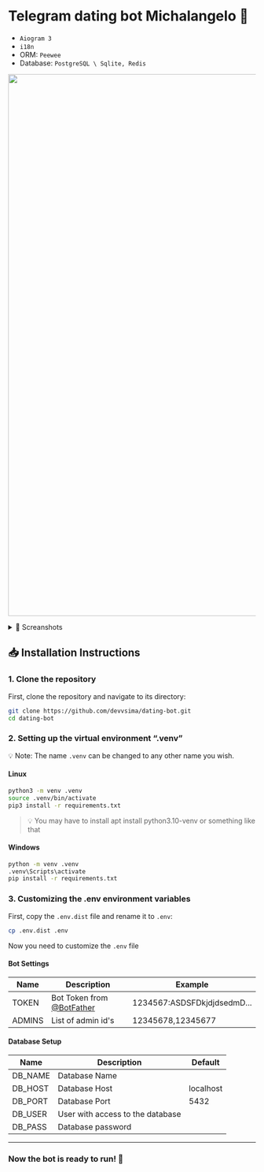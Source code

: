 # Telegram dating bot Michalangelo 💞

- `Aiogram 3`
- `i18n`
- ORM: `Peewee`
- Database: `PostgreSQL \ Sqlite, Redis`

<p align="center">
  <img src="https://i.ibb.co/PGwpsJGp/Screenshot-62.png" alt="diagram" width="1100">
</p>
<details>
  <summary>📸 Screanshots</summary>

  <p align="center">
    <img src="https://i.ibb.co/ggvC6kr/Screenshot-53.png" alt="Screenshot 1" width="800">
  </p>
  <p align="center">
    <img src="https://pbs.twimg.com/media/GYKn8I_WAAAvErl?format=jpg&name=large" alt="Screenshot 2" width="800">
  </p>
</details>


## 📥 Installation Instructions

### 1. Clone the repository

First, clone the repository and navigate to its directory:

```bash
git clone https://github.com/devvsima/dating-bot.git
cd dating-bot
```



### 2. Setting up the virtual environment “.venv”

💡  Note: The name `.venv` can be changed to any other name you wish.

#### Linux


```bash
python3 -m venv .venv
source .venv/bin/activate
pip3 install -r requirements.txt
```
> 💡 You may have to install apt install python3.10-venv or something like that


#### Windows


```bash
python -m venv .venv
.venv\Scripts\activate
pip install -r requirements.txt
```


### 3. Customizing the .env environment variables

First, copy the `.env.dist` file and rename it to `.env`:

```bash
cp .env.dist .env
```

Now you need to customize the `.env` file



#### Bot Settings

| Name | Description | Example |
| -------- | -------------------------------------------------- | --------------------------- |
| TOKEN | Bot Token from [@BotFather](https://t.me/BotFather) | 1234567:ASDSFDkjdjdsedmD... |
| ADMINS | List of admin id's | 12345678,12345677 |



#### Database Setup

| Name | Description | Default |
| -------- | -------------------------------------- | ------------ |
| DB_NAME | Database Name |           |
| DB_HOST | Database Host | localhost |
| DB_PORT | Database Port | 5432 |
| DB_USER | User with access to the database ||
| DB_PASS | Database password |  |

---

### Now the bot is ready to run! 🎉
